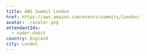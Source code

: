 ```yaml
---
title: AWS Summit London
href: https://aws.amazon.com/events/summits/london/
avatar: ./avatar.png
attendantIds:
  - nader-dabit
country: England
city: London
---
```


